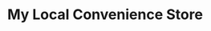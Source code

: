 ---
title: "My Local Convenience Store"
url: /newport/my-local-convenience-store/
shop: Lebensmittel
---